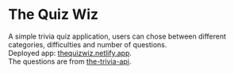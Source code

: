 # The Quiz Wiz

A simple trivia quiz application, users can chose between different categories, difficulties and number of questions.  
Deployed app: [thequizwiz.netlify.app](https://thequizwiz.netlify.app/).  
The questions are from [the-trivia-api](https://the-trivia-api.com/).
